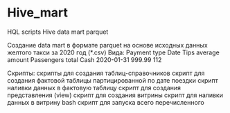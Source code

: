 # Hive_mart 
HQL scripts Hive data mart parquet

Создание data mart в формате parquet на основе исходных данных желтого такси за 2020 год (*.csv)
Вида:
Payment type	Date	      Tips average amount	Passengers total
Cash	        2020-01-31	999.99	             112

Скрипты:
скрипты для создания таблиц-справочников
скрипт для создания фактовой таблицы партицированной по дате поездки
скрипт наливки данных в фактовую таблицу
скрипт для создания представления (view)
скрипт для создания витрины
скрипт для наливки данных в витрину
bash скрипт для запуска всего перечисленного  
